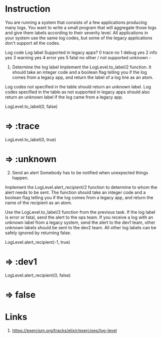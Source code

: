 # Instruction
You are running a system that consists of a few applications producing many logs. You want to write a small program that will aggregate those logs and give them labels according to their severity level. All applications in your system use the same log codes, but some of the legacy applications don't support all the codes.

Log code	Log label	Supported in legacy apps?
0	trace	no
1	debug	yes
2	info	yes
3	warning	yes
4	error	yes
5	fatal	no
other / not supported	unknown	-

1. Determine the log label
Implement the LogLevel.to_label/2 function. It should take an integer code and a boolean flag telling you if the log comes from a legacy app, and return the label of a log line as an atom.

Log codes not specified in the table should return an unknown label. Log codes specified in the table as not supported in legacy apps should also return an unknown label if the log came from a legacy app.

LogLevel.to_label(0, false)
# => :trace

LogLevel.to_label(0, true)
# => :unknown
2. Send an alert
Somebody has to be notified when unexpected things happen.

Implement the LogLevel.alert_recipient/2 function to determine to whom the alert needs to be sent. The function should take an integer code and a boolean flag telling you if the log comes from a legacy app, and return the name of the recipient as an atom.

Use the LogLevel.to_label/2 function from the previous task. If the log label is error or fatal, send the alert to the ops team. If you receive a log with an unknown label from a legacy system, send the alert to the dev1 team, other unknown labels should be sent to the dev2 team. All other log labels can be safely ignored by returning false.

LogLevel.alert_recipient(-1, true)
# => :dev1

LogLevel.alert_recipient(0, false)
# => false

# Links
1. https://exercism.org/tracks/elixir/exercises/log-level